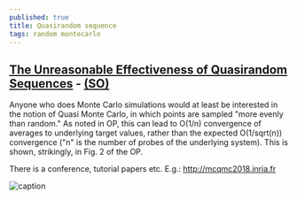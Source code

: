```yaml
---
published: true
title: Quasirandom sequence
tags: random montecarlo
---
```

## [The Unreasonable Effectiveness of Quasirandom Sequences](http://extremelearning.com.au/unreasonable-effectiveness-of-quasirandom-sequences/) - [(SO)](https://news.ycombinator.com/item?id=17873284)

Anyone who does Monte Carlo simulations would at least be interested in the notion of Quasi Monte Carlo, in which points are sampled "more evenly than random."
As noted in OP, this can lead to O(1/n) convergence of averages to underlying target values, rather than the expected O(1/sqrt(n)) convergence ("n" is the number of probes of the underlying system). This is shown, strikingly, in Fig. 2 of the OP.

There is a conference, tutorial papers etc. E.g.: http://mcqmc2018.inria.fr

![caption](http://core-d045.kxcdn.com/wp-content/uploads/2018/04/Animated_Comparison2.gif)
